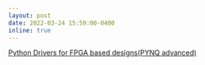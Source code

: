 ```yaml
---
layout: post
date: 2022-03-24 15:59:00-0400
inline: true
---
```

[Python Drivers for FPGA based designs(PYNQ advanced)](https://tinyurl.com/pynqvideo2)
